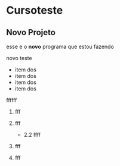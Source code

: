 # Cursoteste
## Novo Projeto


esse e o  **novo** programa que estou fazendo

novo  teste

- item dos
- item dos
- item dos
- item dos

ffffff

1. fff
2. fff
    - 2.2 ffff

3. fff
4. fff


